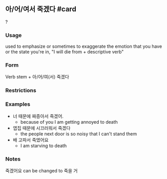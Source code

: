 ## 아/어/여서 죽겠다 #card
?
### Usage
used to emphasize or sometimes to exaggerate the emotion that you have or the state you're in, "I will die from + descriptive verb"
### Form
Verb stem + 아/어/여(서) 죽겠다
### Restrictions
### Examples
* 너 때문에 짜증아서 죽겠어.
	* because of you I am getting annoyed to death
* 엽집 때문에 시끄러워서 죽겠다
	* the people next door is so noisy that I can't stand them
* 배 고파서 죽엤어요
	* I am starving to death
### Notes
죽겠어요 can be changed to 죽을 거
